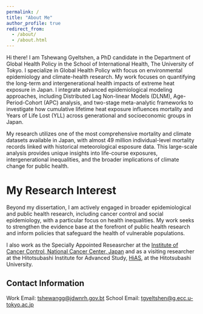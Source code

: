 ```yaml
---
permalink: /
title: "About Me"
author_profile: true
redirect_from: 
  - /about/
  - /about.html
---
```


Hi there! 
I am Tshewang Gyeltshen, a PhD candidate in the Department of Global Health Policy in the School of International Health, The University of Tokyo. I specialize in Global Health Policy with focus on environmental epidemiology and climate-health research. My work focuses on quantifying the long-term and intergenerational health impacts of extreme heat exposure in Japan. I integrate advanced epidemiological modeling approaches, including Distributed Lag Non-linear Models (DLNM), Age-Period-Cohort (APC) analysis, and two-stage meta-analytic frameworks to investigate how cumulative lifetime heat exposure influences mortality and Years of Life Lost (YLL) across generational and socioeconomic groups in Japan.

My research utilizes one of the most comprehensive mortality and climate datasets available in Japan, with almost 49 million individual-level mortality records linked with historical meteorological esposure data. This large-scale analysis provides unique insights into life-course exposures, intergenerational inequalities, and the broader implications of climate change for public health.

My Research Interest
======
Beyond my dissertation, I am actively engaged in broader epidemiological and public health research, including cancer control and social epidemiology, with a particular focus on health inequalities. My work seeks to strengthen the evidence base at the forefront of public health research and inform policies that safeguard the health of vulnerable populations.

I also work as the Specially Appointed Reseasrcher at the [Institute of Cancer Control, National Cancer Center, Japan](https://www.ncc.go.jp/en/icc/index.html) and as a visiting researcher at the  Hitotsubashi Institute for Advanced Study, [HiAS](https://hias.hit-u.ac.jp/en/), at the Hitotsubashi University.


Contact Information
------
Work Email:  [tshewangg@jdwnrh.gov.bt](tshewangg@jdwnrh.gov.bt)
School Email:  [tgyeltshen@g.ecc.u-tokyo.ac.jp](tgyeltshen@g.ecc.u-tokyo.ac.jp)
